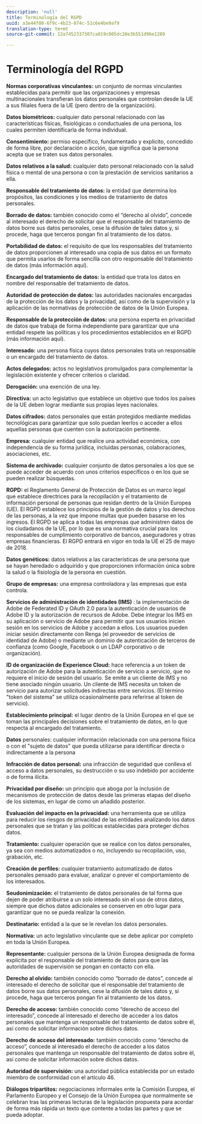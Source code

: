 ```yaml
---
description: 'null'
title: Terminología del RGPD
uuid: a3e44f08-6f9c-4b23-874c-51c6e4be9af9
translation-type: tm+mt
source-git-commit: 12a7452337307ca019c005dc20e3b551d96e1289

---
```



# Terminología del RGPD

**Normas corporativas vinculantes:** un conjunto de normas vinculantes establecidas para permitir que las organizaciones y empresas multinacionales transfieran los datos personales que controlan desde la UE a sus filiales fuera de la UE (pero dentro de la organización).

**Datos biométricos:** cualquier dato personal relacionado con las características físicas, fisiológicas o conductuales de una persona, los cuales permiten identificarla de forma individual.

**Consentimiento:** permiso específico, fundamentado y explícito, concedido de forma libre, por declaración o acción, que significa que la persona acepta que se traten sus datos personales.

**Datos relativos a la salud:** cualquier dato personal relacionado con la salud física o mental de una persona o con la prestación de servicios sanitarios a ella.

**Responsable del tratamiento de datos:** la entidad que determina los propósitos, las condiciones y los medios de tratamiento de datos personales.

**Borrado de datos:** también conocido como el “derecho al olvido”, concede al interesado el derecho de solicitar que el responsable del tratamiento de datos borre sus datos personales, cese la difusión de tales datos y, si procede, haga que terceros pongan fin al tratamiento de los datos.

**Portabilidad de datos:** el requisito de que los responsables del tratamiento de datos proporcionen al interesado una copia de sus datos en un formato que permita usarlos de forma sencilla con otro responsable del tratamiento de datos (más información aquí).

**Encargado del tratamiento de datos:** la entidad que trata los datos en nombre del responsable del tratamiento de datos.

**Autoridad de protección de datos:** las autoridades nacionales encargadas de la protección de los datos y la privacidad, así como de la supervisión y la aplicación de las normativas de protección de datos de la Unión Europea.

**Responsable de la protección de datos:** una persona experta en privacidad de datos que trabaja de forma independiente para garantizar que una entidad respete las políticas y los procedimientos establecidos en el RGPD (más información aquí).

**Interesado:** una persona física cuyos datos personales trata un responsable o un encargado del tratamiento de datos.

**Actos delegados:** actos no legislativos promulgados para complementar la legislación existente y ofrecer criterios o claridad.

**Derogación:** una exención de una ley.

**Directiva:** un acto legislativo que establece un objetivo que todos los países de la UE deben lograr mediante sus propias leyes nacionales.

**Datos cifrados:** datos personales que están protegidos mediante medidas tecnológicas para garantizar que solo puedan leerlos o acceder a ellos aquellas personas que cuenten con la autorización pertinente.

**Empresa:** cualquier entidad que realice una actividad económica, con independencia de su forma jurídica, incluidas personas, colaboraciones, asociaciones, etc.

**Sistema de archivado:** cualquier conjunto de datos personales a los que se puede acceder de acuerdo con unos criterios específicos o en los que se pueden realizar búsquedas.

**RGPD:** el Reglamento General de Protección de Datos es un marco legal que establece directrices para la recopilación y el tratamiento de información personal de personas que residan dentro de la Unión Europea (UE). El RGPD establece los principios de la gestión de datos y los derechos de las personas, a la vez que impone multas que pueden basarse en los ingresos. El RGPD se aplica a todas las empresas que administren datos de los ciudadanos de la UE, por lo que es una normativa crucial para los responsables de cumplimiento corporativo de bancos, aseguradores y otras empresas financieras. El RGPD entrará en vigor en toda la UE el 25 de mayo de 2018.

**Datos genéticos:** datos relativos a las características de una persona que se hayan heredado o adquirido y que proporcionen información única sobre la salud o la fisiología de la persona en cuestión.

**Grupo de empresas:** una empresa controladora y las empresas que esta controla.

**Servicios de administración de identidades (IMS)** : la implementación de Adobe de Federated ID y OAuth 2.0 para la autenticación de usuarios de Adobe ID y la autorización de recursos de Adobe. Debe integrar los IMS en su aplicación o servicio de Adobe para permitir que sus usuarios inicien sesión en los servicios de Adobe y accedan a ellos. Los usuarios pueden iniciar sesión directamente con Renga (el proveedor de servicios de identidad de Adobe) o mediante un dominio de autenticación de terceros de confianza (como Google, Facebook o un LDAP corporativo o de organización).

**ID de organización de Experience Cloud:** hace referencia a un token de autorización de Adobe para la autenticación de servicio a servicio, que no requiere el inicio de sesión del usuario. Se emite a un cliente de IMS y no tiene asociado ningún usuario. Un cliente de IMS necesita un token de servicio para autorizar solicitudes indirectas entre servicios. (El término "token del sistema" se utiliza ocasionalmente para referirse al token de servicio).

**Establecimiento principal:** el lugar dentro de la Unión Europea en el que se toman las principales decisiones sobre el tratamiento de datos, en lo que respecta al encargado del tratamiento.

**Datos** personales: cualquier información relacionada con una persona física o con el "sujeto de datos" que pueda utilizarse para identificar directa o indirectamente a la persona

**Infracción de datos personal:** una infracción de seguridad que conlleva el acceso a datos personales, su destrucción o su uso indebido por accidente o de forma ilícita.

**Privacidad por diseño:** un principio que aboga por la inclusión de mecanismos de protección de datos desde las primeras etapas del diseño de los sistemas, en lugar de como un añadido posterior.

**Evaluación del impacto en la privacidad:** una herramienta que se utiliza para reducir los riesgos de privacidad de las entidades analizando los datos personales que se tratan y las políticas establecidas para proteger dichos datos.

**Tratamiento:** cualquier operación que se realice con los datos personales, ya sea con medios automatizados o no, incluyendo su recopilación, uso, grabación, etc.

**Creación de perfiles:** cualquier tratamiento automatizado de datos personales pensado para evaluar, analizar o prever el comportamiento de los interesados.

**Seudonimización:** el tratamiento de datos personales de tal forma que dejen de poder atribuirse a un solo interesado sin el uso de otros datos, siempre que dichos datos adicionales se conserven en otro lugar para garantizar que no se pueda realizar la conexión.

**Destinatario:** entidad a la que se le revelan los datos personales.

**Normativa:** un acto legislativo vinculante que se debe aplicar por completo en toda la Unión Europea.

**Representante:** cualquier persona de la Unión Europea designada de forma explícita por el responsable del tratamiento de datos para que las autoridades de supervisión se pongan en contacto con ella.

**Derecho al olvido:** también conocido como “borrado de datos”, concede al interesado el derecho de solicitar que el responsable del tratamiento de datos borre sus datos personales, cese la difusión de tales datos y, si procede, haga que terceros pongan fin al tratamiento de los datos.

**Derecho de acceso:** también conocido como “derecho de acceso del interesado”, concede al interesado el derecho de acceder a los datos personales que mantenga un responsable del tratamiento de datos sobre él, así como de solicitar información sobre dichos datos.

**Derecho de acceso del interesado:** también conocido como “derecho de acceso”, concede al interesado el derecho de acceder a los datos personales que mantenga un responsable del tratamiento de datos sobre él, así como de solicitar información sobre dichos datos.

**Autoridad de supervisión:** una autoridad pública establecida por un estado miembro de conformidad con el artículo 46.

**Diálogos tripartitos:** negociaciones informales ente la Comisión Europea, el Parlamento Europeo y el Consejo de la Unión Europea que normalmente se celebran tras las primeras lecturas de la legislación propuesta para acordar de forma más rápida un texto que contente a todas las partes y que se pueda adoptar.
